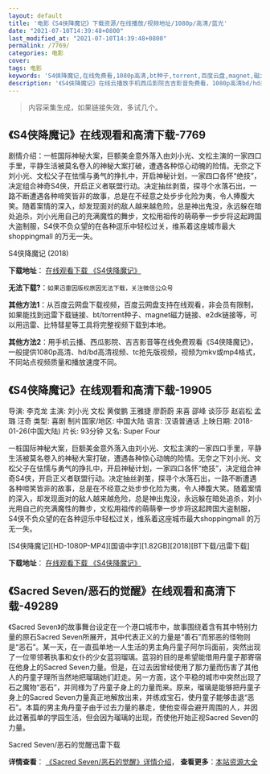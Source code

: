 ```yaml
---
layout: default
title: '电影《S4侠降魔记》下载资源/在线播放/视频地址/1080p/高清/蓝光'
date: "2021-07-10T14:39:48+0800"
last_modified_at: "2021-07-10T14:39:48+0800"
permalink: /7769/
categories: 电影
cover:
tags: 电影
keywords: 'S4侠降魔记,在线免费看,1080p高清,bt种子,torrent,百度云盘,magnet,磁力链,迅雷下载资源'
description: '《S4侠降魔记》在线云播放手机西瓜影院吉吉影音免费看，1080p高清bd/hd未删减完整版和tc抢先枪版，mkv/mp4格式，附带bt/torrent种子、magnet/磁力链、百度云盘、网盘资源迅雷下载链接'
---
```


>内容采集生成，如果链接失效，多试几个。


## 《S4侠降魔记》在线观看和高清下载-7769

剧情介绍：一桩国际神秘大案，巨额美金意外落入由刘小光、文松主演的一家四口手里，平静生活被莫名卷入的神秘大案打破，遭遇各种惊心动魄的险情。无奈之下刘小光、文松父子在怯懦与勇气的挣扎中，开启神秘计划，一家四口各怀“绝技”，决定组合神奇S4侠，开启正义者联盟行动。决定抽丝剥茧，探寻个水落石出，一路不断遭遇各种啼笑皆非的故事，总是在不经意之处步步化险为夷，令人捧腹大笑。随着案情的深入，却发现面对的敌人越来越危险，总是神出鬼没，永远躲在暗处追杀，刘小光用自己的充满魔性的舞步，文松用祖传的萌萌拳一步步将这起跨国大盗制服，S4侠不负众望的在各种逗乐中轻松过关，维系着这座城市最大shoppingmall 的万无一失。


S4侠降魔记 (2018)

**下载地址**： [在线观看下载 《S4侠降魔记》](https://www.btbtdy.me/btdy/dy12302.html) 


**无法下载?**：`如果迅雷因版权原因无法下载，关注微信公众号 `

**其他方法1**：从百度云网盘下载视频，百度云网盘支持在线观看，非会员有限制，如果能找到迅雷下载链接、bt/torrent种子、magnet磁力链接、e2dk链接等，可以用迅雷、比特彗星等工具将完整视频下载到本地。

**其他方法2**：用手机云播、西瓜影院、吉吉影音等在线免费观看《S4侠降魔记》，一般提供1080p高清、hd/bd高清视频、tc抢先版视频，视频为mkv或mp4格式，不同站点视频质量和播放速度不同。


## 《S4侠降魔记》在线观看和高清下载-19905

导演: 李克龙 主演: 刘小光 文松 黄俊鹏 王雅捷 廖蔚蔚 来喜 邵峰 谈莎莎 赵岩松 孟璐 汪奇 类型: 喜剧 制片国家/地区: 中国大陆 语言: 汉语普通话 上映日期: 2018-01-26(中国大陆) 片长: 93分钟 又名: Super Four

一桩国际神秘大案，巨额美金意外落入由刘小光、文松主演的一家四口手里，平静生活被莫名卷入的神秘大案打破，遭遇各种惊心动魄的险情。无奈之下刘小光、文松父子在怯懦与勇气的挣扎中，开启神秘计划，一家四口各怀“绝技”，决定组合神奇S4侠，开启正义者联盟行动。决定抽丝剥茧，探寻个水落石出，一路不断遭遇各种啼笑皆非的故事，总是在不经意之处步步化险为夷，令人捧腹大笑。随着案情的深入，却发现面对的敌人越来越危险，总是神出鬼没，永远躲在暗处追杀，刘小光用自己的充满魔性的舞步，文松用祖传的萌萌拳一步步将这起跨国大盗制服，S4侠不负众望的在各种逗乐中轻松过关，维系着这座城市最大shoppingmall 的万无一失。


[S4侠降魔记][HD-1080P-MP4][国语中字][1.82GB][2018][BT下载/迅雷下载]

**下载地址**： [在线观看下载 《S4侠降魔记》](https://www.btdx8.com/torrent/s4xxmj_2018.html) 


## 《Sacred Seven/恶石的觉醒》在线观看和高清下载-49289

《Sacred Seven》的故事舞台设定在一个港口城市中，故事围绕着含有其中特别力量的原石Sacred Seven所展开，其中代表正义的力量是&ldquo;善石”而邪恶的怪物则是“恶石”。某一天，在一直孤单地一人生活的男主角丹童子阿尔玛面前，突然出现了一位带领著执事和女仆的少女蓝羽瑠璃。蓝羽的目的是希望能借用丹童子那寄宿在他身上的Sacred Seven力量。但是，在过去因曾经使用了那力量而伤害了其他人的丹童子理所当然地把瑠璃她们赶走。另一方面，这个平稳的城市中突然出现了石之魔物“恶石”，并同様为了丹童子身上的力量而来。原来，瑠璃是能够把丹童子身上的Sacred Seven力量真正地解放出来，并练成宝石，使丹童子能够击退“恶石”。本篇的男主角丹童子由于过去力量的暴走，使他变得会避开周围的人，并因此过著孤单的学园生活，但会因为瑠璃的出现，而使他开始正视Sacred Seven的力量。


Sacred Seven/恶石的觉醒迅雷下载

**详情查看**： [《Sacred Seven/恶石的觉醒》详情介绍](/movie/49289/)， **查看更多**：[本站资源大全](/movie/t/all/)

